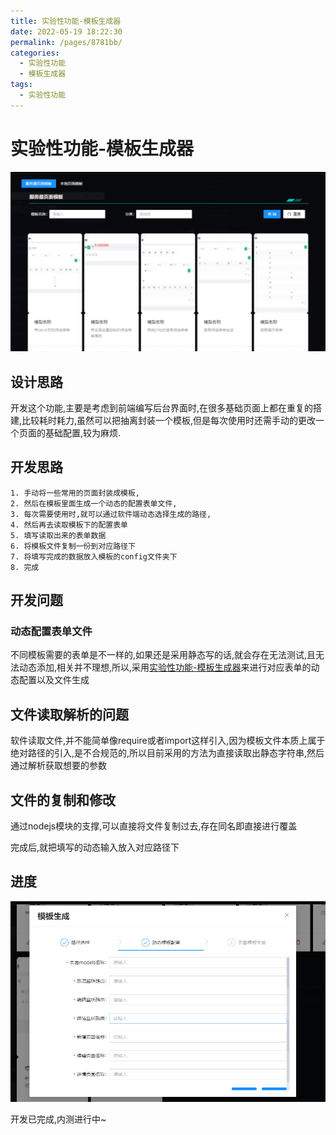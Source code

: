 ```yaml
---
title: 实验性功能-模板生成器
date: 2022-05-19 18:22:30
permalink: /pages/8781bb/
categories:
  - 实验性功能
  - 模板生成器
tags:
  - 实验性功能
---
```


# 实验性功能-模板生成器

![image-20220519183740050](./image-20220519183740050.png)

## 设计思路

​	开发这个功能,主要是考虑到前端编写后台界面时,在很多基础页面上都在重复的搭建,比较耗时耗力,虽然可以把抽离封装一个模板,但是每次使用时还需手动的更改一个页面的基础配置,较为麻烦.

## 开发思路

	1. 手动将一些常用的页面封装成模板,
 	2. 然后在模板里面生成一个动态的配置表单文件,
 	3. 每次需要使用时,就可以通过软件端动态选择生成的路径,
 	4. 然后再去读取模板下的配置表单
 	5. 填写读取出来的表单数据
 	6. 将模板文件复制一份到对应路径下
 	7. 将填写完成的数据放入模板的config文件夹下
 	8. 完成

## 开发问题

### 动态配置表单文件

​	不同模板需要的表单是不一样的,如果还是采用静态写的话,就会存在无法测试,且无法动态添加,相关并不理想,所以,采用[实验性功能-模板生成器](/pages/c93b8b/)来进行对应表单的动态配置以及文件生成

## 文件读取解析的问题

​	软件读取文件,并不能简单像require或者import这样引入,因为模板文件本质上属于绝对路径的引入,是不合规范的,所以目前采用的方法为直接读取出静态字符串,然后通过解析获取想要的参数

## 文件的复制和修改

​	通过nodejs模块的支撑,可以直接将文件复制过去,存在同名即直接进行覆盖

完成后,就把填写的动态输入放入对应路径下

## 进度

![image-20220519183806851](./image-20220519183806851.png)

开发已完成,内测进行中~